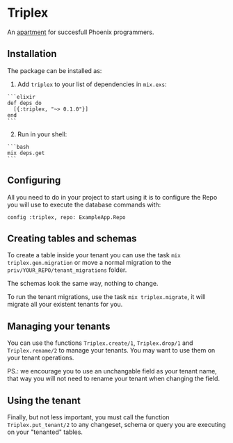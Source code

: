 # Triplex

An [apartment](https://github.com/influitive/apartment) for succesfull Phoenix
programmers.

## Installation

The package can be installed as:

  1. Add `triplex` to your list of dependencies in `mix.exs`:

    ```elixir
    def deps do
      [{:triplex, "~> 0.1.0"}]
    end
    ```

  2. Run in your shell:

    ```bash
    mix deps.get
    ```

## Configuring

All you need to do in your project to start using it is to configure the Repo
you will use to execute the database commands with:

    config :triplex, repo: ExampleApp.Repo

## Creating tables and schemas

To create a table inside your tenant you can use the task
`mix triplex.gen.migration` or move a normal migration to the
`priv/YOUR_REPO/tenant_migrations` folder.

The schemas look the same way, nothing to change.

To run the tenant migrations, use the task `mix triplex.migrate`, it will
migrate all your existent tenants for you.

## Managing your tenants

You can use the functions `Triplex.create/1`, `Triplex.drop/1` and
`Triplex.rename/2` to manage your tenants. You may want to use them on your
tenant operations.

PS.: we encourage you to use an unchangable field as your tenant name, that
way you will not need to rename your tenant when changing the field.

## Using the tenant

Finally, but not less important, you must call the function
`Triplex.put_tenant/2` to any changeset, schema or query you are executing
on your "tenanted" tables.

